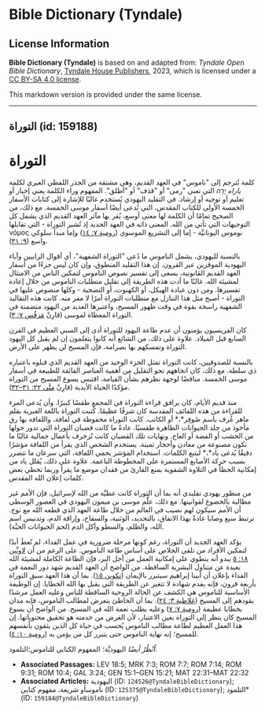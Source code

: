 # Bible Dictionary (Tyndale)

## License Information

**Bible Dictionary (Tyndale)** is based on and adapted from: _Tyndale Open Bible Dictionary_, [Tyndale House Publishers](https://tyndaleopenresources.com/), 2023, which is licensed under a [CC BY-SA 4.0 license](https://creativecommons.org/licenses/by-sa/4.0/legalcode.en).

This markdown version is provided under the same license.



--------------------------------

## التوراة (id: 159188)

التوراة
=======

كلمة تُترجم إلى "ناموس" في العهد القديم، وهي مشتقة من الجذر اللفظي العبري لكلمة *ياراه יָרָה* التي تعني "رمى" أو "قذف" أو "أطلق". المفهوم وراء الكلمة يعني إخبار أو تعليم أو توجيه أو إرشاد. في التقليد اليهودي يُستخدم غالبًا للإشارة إلى كتابات الأسفار الخمسة الأولى للكتاب المقدس، التي تُدعى أيضًا أسفار موسى الخمسة. مع ذلك، من الصحيح تمامًا أن الكلمة لها معنى أوسع، يُقر بها مآثر العهد القديم الذي يشمل كل التوجيهات التي تأتي من الله. المعنى ذاته في العهد الجديد إذ تُشير التوراة \- التي تقابلها νόμος نوموس اليونانيَّة \- إما إلى التشريع الموسوي ([رومية ٧: ١٤](https://ref.ly/Rom7:14)) وإما مبدأ سلوكي واسع ([٩: ٣١](https://ref.ly/Rom9:31)).

بالنسبة لليهودي، يشمل الناموس ما دُعي "التوراة الشفهية"، أي أقوال الرابيين وآباء اليهودية الموقرين عبر القرون. إن هذا التقليد المنطوق، وإن كان ليس جزءًا من أسفار العهد القديم القانونية، يسعى إلى تفسير نصوص الناموس لتمكين الناس من الامتثال لمشيئة الله. غالبًا ما أدت هذه الطريقة إلى تقليل متطلبات الناموس من خلال إعادة تفسيرها. ومن دون عبادة الهيكل، أو الكهنوت، أو التضحية \- وكلها منصوص عليها في التوراة \- أصبح مثل هذا التنازل مع متطلبات التوراة أمرًا لا مفر منه. كانت هذه التقاليد الشفهية راسخة بقوة في وقت ظهور المسيح، واعتبرها العديد من اليهود متضمنة في التوراة المعطاة لموسى (قارِنْ [مَرقُس ٧: ٣](https://ref.ly/Mark7:3)).

كان الفريسيون يؤمنون أن عدم طاعة اليهود للتوراة أدى إلى السبي العظيم في القرن السابع قبل الميلاد. علاوة على ذلك، من الشائع أنه كانوا يتعلمون إن لم يقبل كل اليهود التوراة وتمسكهم بها بصرامة، فإن المسيح لن يظهر على الأرض.

بالنسبة للصدوقيين، كانت التوراة تمثل الجزء الوحيد من العهد القديم الذي قبلوه باعتباره ذي سلطة. مع ذلك، كان اتجاههم نحو التقليل من أهمية العناصر الفائقة للطبيعة في أسفار موسى الخمسة. مناقضًا لوجهة نظرهم بشأن القيامة، اقتبس يسوع المسيح من التوراة مؤكدًا الحياة الأبدية (قارِنْ [متَّى ٢٢: ٣١–٣٢](https://ref.ly/Matt22:31-Matt22:32)).

منذ قديم الأيام، كان يرافق قراءة التوراة في المجمع طقسًا كبيرًا. وأن يُدعى المرء للقراءة من هذه اللفائف المقدسة كان شرفًا عظيمًا. كُتبت التوراة باللغة العبرية بقلم ماهر عُرف باسم صُوفِر*،* أو الكاتب. كانت التوراة محفوظة في لفافة، واللفافة بها رق مأخوذ من جلد الحيوانات الطاهرة طقسيًا. عادةً ما كانت قضبان التوراة التي تدور حولها من الخشب أو الفضة أو العاج. ونهايات تلك القضبان كانت تُزخرف بأعمال جمالية غالبًا ما تكون مصنوعة من معادن وأحجار ثمينة. يستخدم الشخص الذي يقرأ من اللفافة مؤشرًا دقيقًا يُدعى ياد*،* ليتبع الكلمات. استخدام المؤشر يحمي اللفافة، التي سرعان ما تتضرر بسبب حركة الأصابع المستمرة على المخطوطة الناعمة. علاوة على ذلك، يُقلل ياد من إمكانية الخطأ في التلاوة الشفوية بمنع القارئ من فقدان موضع ما يقرأ وربما تخطي بعض كلمات إعلان الله المقدس.

من منظور يهودي تقليدي أنه بما أن التوراة كانت عطيَّة من الله لإسرائيل، فإن الأمم غير مطالبة بالخضوع لقوانينها. مع ذلك، علَّم موسى بن ميمون اليهودي في العصور الوسطى أن الأمم سيكون لهم نصيب في العالم من خلال طاعة العهد الذي قطعه الله مع نوح. ترتبط سبع وصايا عادةً بهذا الاتفاق، بالتحديد، الوثنية، والسفاح، وإراقة الدم، وتدنيس اسم الله، والظلم، والسطو وأكل الدم (لحم الحيوانات الحيَّة).

يؤكد العهد الجديد أن التوراة، رغم كونها مرحلة ضرورية في عمل الفداء، لم تُعطَ أبدًا لتمكين الأفراد من تلقي الخلاص على أساس طاعة الناموس. على الرغم من أن [لاويِّين ١٨: ٥](https://ref.ly/Lev18:5) يبدو أنه ينطوي على إمكانية العمل من أجل البر، فإن الطاعة الكاملة لمشيئة الله بعيدة عن متناول البشرية الساقطة. من الواضح أن العهد القديم شهد دور النعمة في الفداء بإعلان أن أبينا إبراهيم سيتبرر بالإيمان ([تكوين ١٥](https://ref.ly/Gen15:1-Gen15:21)). بما أن هذا العهد سبق التوراة بأربعة قرون، فإنه يقدم شهادة لا تتغير عن الطريقة التي يقبل بها الله الخطايا. إن الوظيفة الأساسية للناموس هي الكشف عن الحالة الروحية الساقطة للناس وعليه العمل مرشدًا يقودهم إلى المسيح ([غلاطية ٣: ٢٤](https://ref.ly/Gal3:24)). بما أن الخاطئ يتعرض لمطالب الناموس، فإنه مدان بخطايا عظيمة ([رومية ٧: ٧](https://ref.ly/Rom7:7)) وعليه يطلب نعمة الله في المسيح. من الواضح أن يسوع المسيح كان ينظر إلى التوراة بعين الاعتبار، لأن الغرض من خدمته هو تحقيق محتوياتها. إن هذا العمل العظيم لطاعة مطالب الناموس يُحسب في حياة كل الذين يثقون بأنفسهم للمسيح؛ إنه نهاية الناموس حتى يتبرر كل من يؤمن به ([رومية ١٠: ٤](https://ref.ly/Rom10:4)).

*اُنْظُرْ أيضًا* اليهوديَّة؛ المفهوم الكتابي للناموس؛التلمود.

* **Associated Passages:** LEV 18:5; MRK 7:3; ROM 7:7; ROM 7:14; ROM 9:31; ROM 10:4; GAL 3:24; GEN 15:1–GEN 15:21; MAT 22:31–MAT 22:32
* **Associated Articles:** اليهودية (ID: `124526@TyndaleBibleDictionary`); ناموسأو شريعة، مفهوم كتابي (ID: `125375@TyndaleBibleDictionary`); التلمود* (ID: `159184@TyndaleBibleDictionary`)

